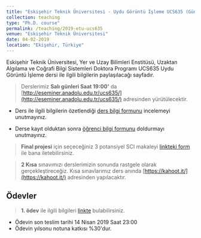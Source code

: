 ```yaml
---
title: "Eskişehir Teknik Üniversitesi - Uydu Görüntü İşleme UCS635 (Güncel)"
collection: teaching
type: "Ph.D. course"
permalink: /teaching/2019-etu-ucs635
venue: "Eskişehir Teknik Üniversitesi"
date: 04-02-2019
location: "Ekişehir, Türkiye"
---
```


Eskişehir Teknik Üniversitesi, Yer ve Uzay Bilimleri Enstitüsü, Uzaktan Algılama ve Coğrafi Bilgi Sistemleri Doktora Programı UCS635 Uydu Görüntü İşleme dersi ile ilgili bilgilerin paylaşılacağı sayfadır.

> Derslerimiz **Salı günleri Saat 19:00'** da [http://eseminer.anadolu.edu.tr/ucs635/](http://eseminer.anadolu.edu.tr/ucs635/) adresinden yürütülecektir.

* Ders ile ilgili bilgilerin özetlendiği [ders bilgi formunu](http://kalkan.github.io/files/ucs635-2019/UCS635_2019_UyduGoruntuIsleme_KaanKalkan.pdf) incelemeyi unutmayınız.

* Derse kayıt olduktan sonra [öğrenci bilgi formunu](https://goo.gl/forms/nQR3TQm4LoK9DMDJ3) doldurmayı unutmayınız.

> **Final projesi** için seçeceğiniz 3 potansiyel SCI makaleyi [linkteki form](https://goo.gl/forms/FQx6MshA8uV13PDF2) ile bana iletebilirsiniz.

> **2 Kısa** sınavımızı derslerimizin sonunda rastgele olarak gerçekleştireceğiz.  Kısa sınavlarımız ders anında [https://kahoot.it/](https://kahoot.it/) adresinden yapılacaktır.


Ödevler
------

> **1. ödev** ile ilgili bilgileri [linkte](http://kalkan.github.io/files/ucs635-2019/odev1-2019-nisan.pdf) bulabilirsiniz. 
* Ödevin son teslim tarihi 14 Nisan 2019 Saat 23:00 
* Ödevin yılsonu notuna katkısı %30'dur.
